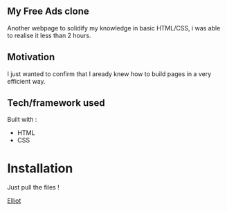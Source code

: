 ## My Free Ads clone

Another webpage to solidify my knowledge in basic HTML/CSS, i was able to realise it less than 2 hours.

## Motivation

I just wanted to confirm that I aready knew how to build pages in a very efficient way.

## Tech/framework used

Built with :

- HTML
- CSS

# Installation

Just pull the files !

[Elliot](https://www.linkedin.com/in/elliot-garnero/)
